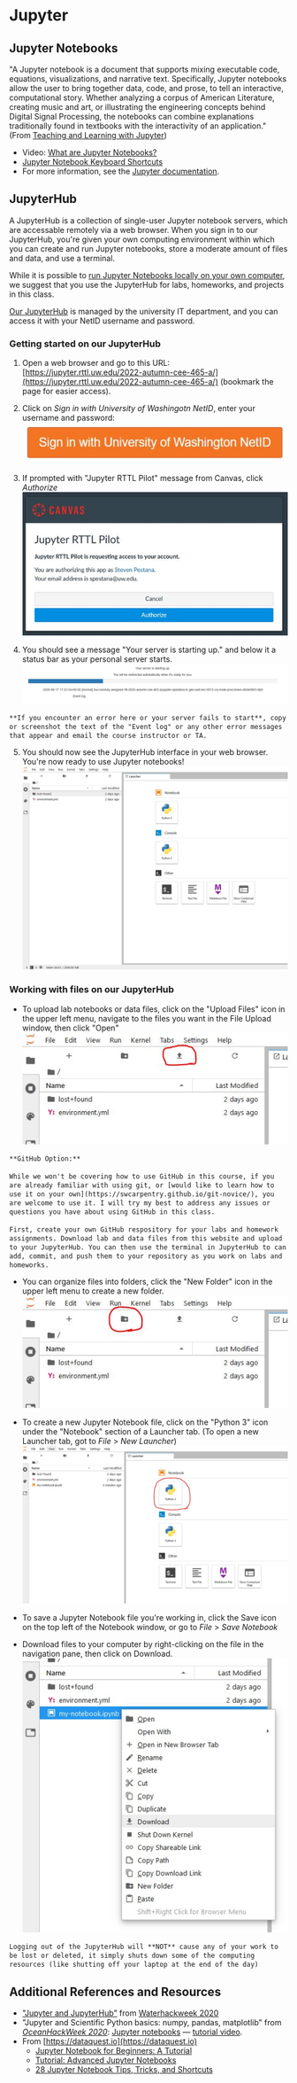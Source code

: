 # Jupyter

## Jupyter Notebooks
 
"A Jupyter notebook is a document that supports mixing executable code, equations, visualizations, and narrative text. Specifically, Jupyter notebooks allow the user to bring together data, code, and prose, to tell an interactive, computational story. Whether analyzing a corpus of American Literature, creating music and art, or illustrating the engineering concepts behind Digital Signal Processing, the notebooks can combine explanations traditionally found in textbooks with the interactivity of an application." (From [Teaching and Learning with Jupyter](https://jupyter4edu.github.io/jupyter-edu-book/why-we-use-jupyter-notebooks.html#but-first-what-is-jupyter-notebook))

* Video: [What are Jupyter Notebooks?](https://www.youtube.com/watch?v=eJDxcR1V7Qg)
* [Jupyter Notebook Keyboard Shortcuts](https://cheatography.com/weidadeyue/cheat-sheets/jupyter-notebook/pdf_bw/)
* For more information, see the [Jupyter documentation](https://jupyter.readthedocs.io/en/latest/).

## JupyterHub

A JupyterHub is a collection of single-user Jupyter notebook servers, which are accessable remotely via a web browser. When you sign in to our JupyterHub, you're given your own computing environment within which you can create and run Jupyter notebooks, store a moderate amount of files and data, and use a terminal.

While it is possible to [run Jupyter Notebooks locally on your own computer](#), we suggest that you use the JupyterHub for labs, homeworks, and projects in this class.

[Our JupyterHub](https://rttl.axdd.s.uw.edu/2022-autumn-cee-465-a) is managed by the university IT department, and you can access it with your NetID username and password.

### Getting started on our JupyterHub

1. Open a web browser and go to this URL: [https://jupyter.rttl.uw.edu/2022-autumn-cee-465-a/](https://jupyter.rttl.uw.edu/2022-autumn-cee-465-a/) (bookmark the page for easier access).

2. Click on *Sign in with University of Washingotn NetID*, enter your username and password:
![jupyter startup 1](images/jupyter-help/jupyter1.JPG)

3. If prompted with "Jupyter RTTL Pilot" message from Canvas, click *Authorize*
![jupyter startup 2](images/jupyter-help/jupyter2.JPG)

4. You should see a message "Your server is starting up." and below it a status bar as your personal server starts. 
![jupyter startup 3](images/jupyter-help/jupyter3.JPG)

```{note}
**If you encounter an error here or your server fails to start**, copy or screenshot the text of the "Event log" or any other error messages that appear and email the course instructor or TA.
```

5. You should now see the JupyterHub interface in your web browser. You're now ready to use Jupyter notebooks!
![jupyter startup 4](images/jupyter-help/jupyter4.JPG)

### Working with files on our JupyterHub

* To upload lab notebooks or data files, click on the "Upload Files" icon in the upper left menu, navigate to the files you want in the File Upload window, then click "Open"
![jupyter startup 5](images/jupyter-help/jupyter5.JPG)

```{note}
**GitHub Option:**

While we won't be covering how to use GitHub in this course, if you are already familiar with using git, or [would like to learn how to use it on your own](https://swcarpentry.github.io/git-novice/), you are welcome to use it. I will try my best to address any issues or questions you have about using GitHub in this class.

First, create your own GitHub respository for your labs and homework assignments. Download lab and data files from this website and upload to your JupyterHub. You can then use the terminal in JupyterHub to can add, commit, and push them to your repository as you work on labs and homeworks.

```

* You can organize files into folders, click the "New Folder" icon in the upper left menu to create a new folder.
![jupyter startup 6](images/jupyter-help/jupyter6.JPG)

* To create a new Jupyter Notebook file, click on the "Python 3" icon under the "Notebook" section of a Launcher tab. (To open a new Launcher tab, got to *File* > *New Launcher*)
 ![jupyter startup 8](images/jupyter-help/jupyter8.JPG)
 
* To save a Jupyter Notebook file you're working in, click the Save icon on the top left of the Notebook window, or go to *File* > *Save Notebook*

* Download files to your computer by right-clicking on the file in the navigation pane, then click on Download.
![jupyter startup 7](images/jupyter-help/jupyter7.JPG)


```{note}
Logging out of the JupyterHub will **NOT** cause any of your work to be lost or deleted, it simply shuts down some of the computing resources (like shutting off your laptop at the end of the day)
```


## Additional References and Resources
- ["Jupyter and JupyterHub"](https://waterhackweek.github.io/learning-resources/prep/jupyterhub/) from [Waterhackweek 2020](https://waterhackweek.github.io/)
- "Jupyter and Scientific Python basics: numpy, pandas, matplotlib" from *[OceanHackWeek 2020](https://oceanhackweek.github.io/)*: [Jupyter notebooks](https://github.com/oceanhackweek/ohw-preweek/tree/master/data-analysis-modules) — [tutorial video](https://youtu.be/CTUAgpvfze0).
- From [https://dataquest.io](https://dataquest.io)
    - [Jupyter Notebook for Beginners: A Tutorial](https://www.dataquest.io/blog/jupyter-notebook-tutorial/)
    - [Tutorial: Advanced Jupyter Notebooks](https://www.dataquest.io/blog/advanced-jupyter-notebooks-tutorial/)
    - [28 Jupyter Notebook Tips, Tricks, and Shortcuts](https://www.dataquest.io/blog/jupyter-notebook-tips-tricks-shortcuts/)
